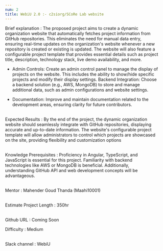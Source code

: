 ```yaml
---
num: 2
title: WebiU 2.0 :- c2siorg/SCoRe Lab website
---
```

Brief explanation
: The proposed project aims to create a dynamic organization website that automatically fetches project information from GitHub repositories. This eliminates the need for manual data entry, ensuring real-time updates on the organization's website whenever a new repository is created or existing is updated. The website will also feature a configurable project template that provides essential details such as project title, description, technology stack, live demo availability, and more.

+ Admin Controls: Create an admin control panel to manage the display of projects on the website. This includes the ability to show/hide specific projects and modify their display settings.
Backend Integration: Choose a backend solution (e.g., AWS, MongoDB) to store and manage additional data, such as admin configurations and website settings.

+ Documentation: Improve and maintain documentation related to the development areas, ensuring clarity for future contributors.
<br><br>

Expected Results
: By the end of the project, the dynamic organization website should seamlessly integrate with GitHub repositories, displaying accurate and up-to-date information. The website's configurable project template will allow administrators to control which projects are showcased on the site, providing flexibility and customization options
<br><br>

Knowledge Prerequisites
: Proficiency in Angular, TypeScript, and JavaScript is essential for this project. Familiarity with backend technologies like AWS or MongoDB is beneficial. Additionally, understanding GitHub API and web development concepts will be advantageous.
<br><br>

Mentor
: Mahender Goud Thanda (Maahi10001)
<br><br>

Estimate Project Length
: 350hr
<br><br>

Github URL
: Coming Soon

Difficulty
:  Medium
<br><br>

Slack channel
: WebiU
<br><br>